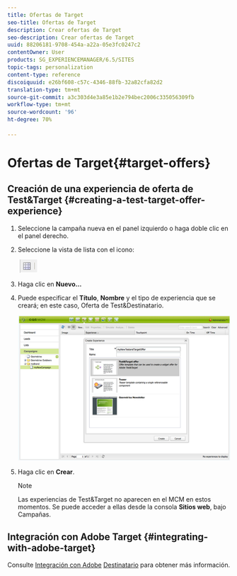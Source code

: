 ```yaml
---
title: Ofertas de Target
seo-title: Ofertas de Target
description: Crear ofertas de Target
seo-description: Crear ofertas de Target
uuid: 88206181-9708-454a-a22a-05e3fc0247c2
contentOwner: User
products: SG_EXPERIENCEMANAGER/6.5/SITES
topic-tags: personalization
content-type: reference
discoiquuid: e26bf608-c57c-4346-88fb-32a82cfa82d2
translation-type: tm+mt
source-git-commit: a3c303d4e3a85e1b2e794bec2006c335056309fb
workflow-type: tm+mt
source-wordcount: '96'
ht-degree: 70%

---
```



# Ofertas de Target{#target-offers}

## Creación de una experiencia de oferta de Test&amp;Target {#creating-a-test-target-offer-experience}

1. Seleccione la campaña nueva en el panel izquierdo o haga doble clic en el panel derecho.
1. Seleccione la vista de lista con el icono:

   ![](do-not-localize/chlimage_1-11.png)

1. Haga clic en **Nuevo…**
1. Puede especificar el **Título**, **Nombre** y el tipo de experiencia que se creará; en este caso, Oferta de Test&amp;Destinatario.

   ![chlimage_1-139](assets/chlimage_1-139.png)

1. Haga clic en **Crear**.

   >[!NOTE]
   >
   >Las experiencias de Test&amp;Target no aparecen en el MCM en estos momentos. Se puede acceder a ellas desde la consola **Sitios web**, bajo Campañas.

## Integración con Adobe Target {#integrating-with-adobe-target}

Consulte [Integración con Adobe](/help/sites-administering/target.md) [Destinatario](/help/sites-administering/target.md) para obtener más información.
